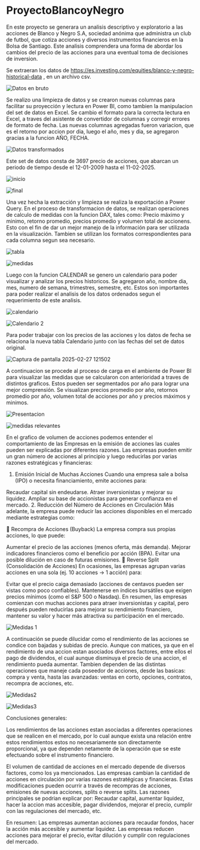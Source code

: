 # ProyectoBlancoyNegro
En este proyecto se generara un analisis descriptivo y exploratorio a las acciones de Blanco y Negro S.A, sociedad anónima que administra un club de futbol, que cotiza acciones y diversos instrumentos financieros en la Bolsa de Santiago. Este analisis comprendera una forma de abordar los cambios del precio de las acciones para una eventual toma de decisiones de inversion. 

Se extraeran los datos de https://es.investing.com/equities/blanco-y-negro-historical-data , en un archivo csv. 


![Datos en bruto](https://github.com/user-attachments/assets/f13c837c-f3d5-499e-9821-6ba5b5e892af)


Se realizo una limpieza de datos y se crearon nuevas columnas para facilitar su proyección y lectura en Power BI, como tambien la manipulacion del set de datos en Excel. Se cambio el formato para la correcta lectura en Excel, a traves del asistente de convertidor de columnas y corregir errores de formato de fecha. Las nuevas columnas agregadas fueron variacion, que es el retorno por accion por dia, luego el año, mes y dia, se agregaron gracias a la funcion AÑO, FECHA.


![Datos transformados](https://github.com/user-attachments/assets/944b5892-99a3-47c0-8c3a-eec8271f37a7)


Este set de datos consta de 3697 precio de acciones, que abarcan un periodo de tiempo desde el 12-01-2009 hasta el 11-02-2025.


![inicio](https://github.com/user-attachments/assets/f3062f31-ccab-4967-8042-7ab5417fb8ef)


![final](https://github.com/user-attachments/assets/6ca15bf5-61d3-4381-b4c5-0364477f678b)


Una vez hecha la extracción y limpieza se realiza la exportación a Power Query. En el proceso de transformacion de datos, se realizan  operaciones de calculo de medidas con la funcion DAX, tales como: Precio máximo y minimo, retorno promedio, precios promedio y volumen total de accionens. Esto con el fin de dar un mejor manejo de la información para ser utilizada en la visualización. Tambien se utilizan los formatos correspondientes para cada columna segun sea necesario.


![tabla](https://github.com/user-attachments/assets/7bde054f-3e6b-4197-b17c-b4e719d951b4)


![medidas](https://github.com/user-attachments/assets/1c388536-26c9-4c22-8201-f1bbb4cf7efe)


Luego con la funcion CALENDAR se genero un calendario para poder visualizar y analizar los precios historicos. Se agregaron año, nombre dia, mes, numero de semana, trimestres, semestre, etc. Estos son importantes para poder realizar el analisis de los datos ordenados segun el requerimiento de este analisis.


![calendario](https://github.com/user-attachments/assets/10f718f9-43ee-4aae-bedb-0c9102e44e74)


![Calendario 2](https://github.com/user-attachments/assets/3d61c652-5384-495c-825b-7183ba03701c)


Para poder trabajar con los precios de las acciones y los datos de fecha se relaciona la nueva tabla Calendario junto con las fechas del set de datos original.


![Captura de pantalla 2025-02-27 121502](https://github.com/user-attachments/assets/6143028f-0f41-455c-9fa2-219a9696b4f8)


A continuacion se procede al proceso de carga en el ambiente de Power BI para visualizar las medidas que se calcularon con anterioridad a traves de distintos graficos. Estos pueden ser segmentados por año para lograr una mejor comprensión. Se visualizan precios promedio por año, retornos promedio por año, volumen total de acciones por año y precios máximos y minimos.


![Presentacion](https://github.com/user-attachments/assets/9aff1be6-f4ae-4120-9eaf-796fcfce9470)


![medidas relevantes](https://github.com/user-attachments/assets/04dd0159-00af-4298-b040-fc769ae40371)


En el grafico de volumen de acciones podemos entender el comportamiento de las Empresas en la emisión de acciones las cuales pueden ser explicadas por diferentes razones. Las empresas pueden emitir un gran número de acciones al principio y luego reducirlas por varias razones estratégicas y financieras:

1. Emisión Inicial de Muchas Acciones
Cuando una empresa sale a bolsa (IPO) o necesita financiamiento, emite acciones para:

Recaudar capital sin endeudarse.
Atraer inversionistas y mejorar su liquidez.
Ampliar su base de accionistas para generar confianza en el mercado.
2. Reducción del Número de Acciones en Circulación
Más adelante, la empresa puede reducir las acciones disponibles en el mercado mediante estrategias como:

🔹 Recompra de Acciones (Buyback)
La empresa compra sus propias acciones, lo que puede:

Aumentar el precio de las acciones (menos oferta, más demanda).
Mejorar indicadores financieros como el beneficio por acción (BPA).
Evitar una posible dilución en caso de futuras emisiones.
🔹 Reverse Split (Consolidación de Acciones)
En ocasiones, las empresas agrupan varias acciones en una sola (ej. 10 acciones → 1 acción) para:

Evitar que el precio caiga demasiado (acciones de centavos pueden ser vistas como poco confiables).
Mantenerse en índices bursátiles que exigen precios mínimos (como el S&P 500 o Nasdaq).
En resumen, las empresas comienzan con muchas acciones para atraer inversionistas y capital, pero después pueden reducirlas para mejorar su rendimiento financiero, mantener su valor y hacer más atractiva su participación en el mercado.


![Medidas 1](https://github.com/user-attachments/assets/b2fc082c-142b-45f2-8dc5-4948c7dcaffc)


A continuación se puede dilucidar como el rendimiento de las acciones se condice con bajadas y subidas de precio. Aunque con matices, ya que en el rendimiento de una accion estan asociados diversos factores, entre ellos el pago de dividendos, el cual aunque disminuya el precio de una accion, el rendimiento pueda aumentar. Tambien dependen de las distintas operaciones que maneje cada poseedor de acciones, desde las basicas: compra y venta, hasta las avanzadas: ventas en corto, opciones, contratos, recompra de acciones, etc.


![Medidas2](https://github.com/user-attachments/assets/2034016f-b517-4f3a-92d6-c61b5d5f976b)


![Medidas3](https://github.com/user-attachments/assets/ffecbc52-4e56-4ba5-9b9a-f029caec893b)


Conclusiones generales:


Los rendimientos de las acciones estan asociadas a diferentes operaciones que se realicen en el mercado, por lo cual aunque exista una relación entre estos rendimientos estos no necesariamente son directamente proporcional, ya que dependen netamente de la operación que se este efectuando sobre el instrumento financiero.

El volumen de cantidad de acciones en el mercado depende de diversos factores, como los ya mencionados. Las empresas cambian la cantidad de acciones en circulación por varias razones estratégicas y financieras. Estas modificaciones pueden ocurrir a través de recompras de acciones, emisiones de nuevas acciones, splits o reverse splits. Las razones principales se podrian explicar por: Recaudar capital, aumentar liquidez, hacer la accion mas accesible, pagar dividendos, mejorar el precio, cumplir con las regulaciones del mercado, etc.

En resumen:
Las empresas aumentan acciones para recaudar fondos, hacer la acción más accesible y aumentar liquidez.
Las empresas reducen acciones para mejorar el precio, evitar dilución y cumplir con regulaciones del mercado.
























